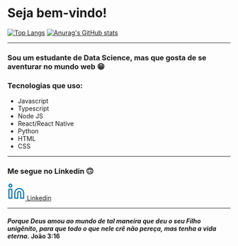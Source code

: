 #  Seja bem-vindo!

[![Top Langs](https://github-readme-stats.vercel.app/api/top-langs/?username=Messiviski&layout=compact&exclude_repo=Analise-de-Dados-ENEM,PesqOperacionalTrab,Projeto-2-Datascience,desafio-moovery&count_private=true&theme=tokyonight)](https://github.com/anuraghazra/github-readme-stats)
[![Anurag's GitHub stats](https://github-readme-stats.vercel.app/api?username=Messiviski&count_private=true&show_icons=true&theme=tokyonight)](https://github.com/anuraghazra/github-readme-stats)

---

### Sou um estudante de Data Science, mas que gosta de se aventurar no mundo web :grin:

### Tecnologias que uso:
- Javascript
- Typescript
- Node JS
- React/React Native
- Python
- HTML
- CSS

---

### Me segue no Linkedin :upside_down_face:

<a href="https://www.linkedin.com/in/messiasolimpioo/">
  <img src="linkedin.svg"/>
  Linkedin
</a>

---

#### _Porque Deus amou ao mundo de tal maneira que deu o seu Filho unigênito, para que todo o que nele crê não pereça, mas tenha a vida eterna._ João 3:16
